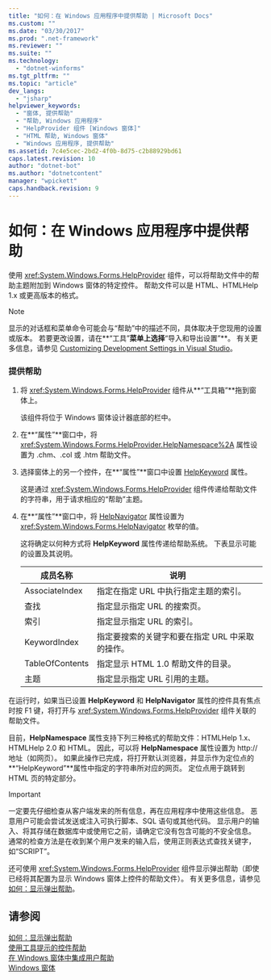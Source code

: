 ```yaml
---
title: "如何：在 Windows 应用程序中提供帮助 | Microsoft Docs"
ms.custom: ""
ms.date: "03/30/2017"
ms.prod: ".net-framework"
ms.reviewer: ""
ms.suite: ""
ms.technology: 
  - "dotnet-winforms"
ms.tgt_pltfrm: ""
ms.topic: "article"
dev_langs: 
  - "jsharp"
helpviewer_keywords: 
  - "窗体, 提供帮助"
  - "帮助, Windows 应用程序"
  - "HelpProvider 组件 [Windows 窗体]"
  - "HTML 帮助, Windows 窗体"
  - "Windows 应用程序, 提供帮助"
ms.assetid: 7c4e5cec-2bd2-4f0b-8d75-c2b88929bd61
caps.latest.revision: 10
author: "dotnet-bot"
ms.author: "dotnetcontent"
manager: "wpickett"
caps.handback.revision: 9
---
```

# 如何：在 Windows 应用程序中提供帮助
使用 <xref:System.Windows.Forms.HelpProvider> 组件，可以将帮助文件中的帮助主题附加到 Windows 窗体的特定控件。  帮助文件可以是 HTML、HTMLHelp 1.x 或更高版本的格式。  
  
> [!NOTE]
>  显示的对话框和菜单命令可能会与“帮助”中的描述不同，具体取决于您现用的设置或版本。  若要更改设置，请在**“工具”**菜单上选择**“导入和导出设置”**。  有关更多信息，请参见 [Customizing Development Settings in Visual Studio](http://msdn.microsoft.com/zh-cn/22c4debb-4e31-47a8-8f19-16f328d7dcd3)。  
  
### 提供帮助  
  
1.  将 <xref:System.Windows.Forms.HelpProvider> 组件从**“工具箱”**拖到窗体上。  
  
     该组件将位于 Windows 窗体设计器底部的栏中。  
  
2.  在**“属性”**窗口中，将 <xref:System.Windows.Forms.HelpProvider.HelpNamespace%2A> 属性设置为 .chm、.col 或 .htm 帮助文件。  
  
3.  选择窗体上的另一个控件，在**“属性”**窗口中设置 [HelpKeyword](frlrfSystemWindowsFormsHelpProviderClassSetHelpKeywordTopic) 属性。  
  
     这是通过 <xref:System.Windows.Forms.HelpProvider> 组件传递给帮助文件的字符串，用于请求相应的“帮助”主题。  
  
4.  在**“属性”**窗口中，将 [HelpNavigator](frlrfSystemWindowsFormsHelpProviderClassSetHelpNavigatorTopic) 属性设置为 <xref:System.Windows.Forms.HelpNavigator> 枚举的值。  
  
     这将确定以何种方式将 **HelpKeyword** 属性传递给帮助系统。  下表显示可能的设置及其说明。  
  
    |成员名称|说明|  
    |----------|--------|  
    |AssociateIndex|指定在指定 URL 中执行指定主题的索引。|  
    |查找|指定显示指定 URL 的搜索页。|  
    |索引|指定显示指定 URL 的索引。|  
    |KeywordIndex|指定要搜索的关键字和要在指定 URL 中采取的操作。|  
    |TableOfContents|指定显示 HTML 1.0 帮助文件的目录。|  
    |主题|指定显示指定 URL 引用的主题。|  
  
 在运行时，如果当已设置 **HelpKeyword** 和 **HelpNavigator** 属性的控件具有焦点时按 F1 键，将打开与 <xref:System.Windows.Forms.HelpProvider> 组件关联的帮助文件。  
  
 目前，**HelpNamespace** 属性支持下列三种格式的帮助文件：HTMLHelp 1.x、HTMLHelp 2.0 和 HTML。  因此，可以将 **HelpNamespace** 属性设置为 http:\/\/ 地址（如网页）。  如果此操作已完成，将打开默认浏览器，并显示作为定位点的**“HelpKeyword”**属性中指定的字符串所对应的网页。  定位点用于跳转到 HTML 页的特定部分。  
  
> [!IMPORTANT]
>  一定要先仔细检查从客户端发来的所有信息，再在应用程序中使用这些信息。  恶意用户可能会尝试发送或注入可执行脚本、SQL 语句或其他代码。  显示用户的输入、将其存储在数据库中或使用它之前，请确定它没有包含可能的不安全信息。  通常的检查方法是在收到某个用户发来的输入后，使用正则表达式查找关键字，如“SCRIPT”。  
  
 还可使用 <xref:System.Windows.Forms.HelpProvider> 组件显示弹出帮助（即使已经将其配置为显示 Windows 窗体上控件的帮助文件）。  有关更多信息，请参见 [如何：显示弹出帮助](../../../../docs/framework/winforms/advanced/how-to-display-pop-up-help.md)。  
  
## 请参阅  
 [如何：显示弹出帮助](../../../../docs/framework/winforms/advanced/how-to-display-pop-up-help.md)   
 [使用工具提示的控件帮助](../../../../docs/framework/winforms/advanced/control-help-using-tooltips.md)   
 [在 Windows 窗体中集成用户帮助](../../../../docs/framework/winforms/advanced/integrating-user-help-in-windows-forms.md)   
 [Windows 窗体](../../../../docs/framework/winforms/index.md)